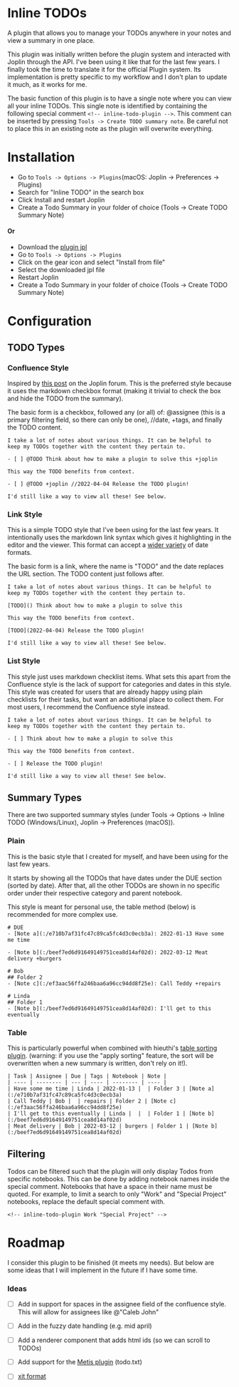 # Inline TODOs
A plugin that allows you to manage your TODOs anywhere in your notes and view a summary in one place.

This plugin was initially written before the plugin system and interacted with Joplin through the API. I've been using it like that for the last few years. I finally took the time to translate it for the official Plugin system. Its implementation is pretty specific to my workflow and I don't plan to update it much, as it works for me.

The basic function of this plugin is to have a single note where you can view all your inline TODOs. This single note is identified by containing the following special comment `<!-- inline-todo-plugin -->`. This comment can be inserted by pressing `Tools -> Create TODO summary note`. Be careful not to place this in an existing note as the plugin will overwrite everything.

# Installation
- Go to `Tools -> Options -> Plugins`(macOS: Joplin -> Preferences -> Plugins)
- Search for "Inline TODO" in the search box
- Click Install and restart Joplin
- Create a Todo Summary in your folder of choice (Tools -> Create TODO Summary Note)

#### Or
- Download the [plugin jpl](https://github.com/joplin/plugins/raw/master/plugins/plugin.calebjohn.todo/plugin.jpl)
- Go to `Tools -> Options -> Plugins`
- Click on the gear icon and select "Install from file"
- Select the downloaded jpl file
- Restart Joplin
- Create a Todo Summary in your folder of choice (Tools -> Create TODO Summary Note)


# Configuration
## TODO Types
### Confluence Style
Inspired by [this post](https://discourse.joplinapp.org/t/create-a-task-report-plugin-for-a-joplin-note-taking-app/21177) on the Joplin forum. This is the preferred style because it uses the markdown checkbox format (making it trivial to check the box and hide the TODO from the summary). 

The basic form is a checkbox, followed any (or all) of: @assignee (this is a primary filtering field, so there can only be one), //date, +tags, and finally the TODO content.

```
I take a lot of notes about various things. It can be helpful to
keep my TODOs together with the content they pertain to.

- [ ] @TODO Think about how to make a plugin to solve this +joplin

This way the TODO benefits from context.

- [ ] @TODO +joplin //2022-04-04 Release the TODO plugin!

I'd still like a way to view all these! See below.
```


### Link Style
This is a simple TODO style that I've been using for the last few years. It intentionally uses the markdown link syntax which gives it highlighting in the editor and the viewer.
This format can accept a [wider variety](https://developer.mozilla.org/en-US/docs/Web/JavaScript/Reference/Global_Objects/Date/parse#date_time_string_format) of date formats.

The basic form is a link, where the name is "TODO" and the date replaces the URL section. The TODO content just follows after.

```
I take a lot of notes about various things. It can be helpful to
keep my TODOs together with the content they pertain to.

[TODO]() Think about how to make a plugin to solve this

This way the TODO benefits from context.

[TODO](2022-04-04) Release the TODO plugin!

I'd still like a way to view all these! See below.
```

### List Style
This style just uses markdown checklist items. What sets this apart from the Confluence style is the lack of support for categories and dates in this style. This style was created for users that are already happy using plain checklists for their tasks, but want an additional place to collect them. For most users, I recommend the Confluence style instead.

```
I take a lot of notes about various things. It can be helpful to
keep my TODOs together with the content they pertain to.

- [ ] Think about how to make a plugin to solve this

This way the TODO benefits from context.

- [ ] Release the TODO plugin!

I'd still like a way to view all these! See below.
```


## Summary Types
There are two supported summary styles (under Tools -> Options -> Inline TODO (Windows/Linux), Joplin -> Preferences (macOS)).

### Plain
This is the basic style that I created for myself, and have been using for the last few years. 

It starts by showing all the TODOs that have dates under the DUE section (sorted by date). After that, all the other TODOs are shown in no specific order under their respective category and parent notebook.

This style is meant for personal use, the table method (below) is recommended for more complex use.

```
# DUE
- [Note a](:/e710b7af31fc47c89ca5fc4d3c0ecb3a): 2022-01-13 Have some me time

- [Note b](:/beef7ed6d91649149751cea8d14af02d): 2022-03-12 Meat delivery +burgers

# Bob
## Folder 2
- [Note c](:/ef3aac56ffa246baa6a96cc94dd8f25e): Call Teddy +repairs

# Linda
## Folder 1
- [Note b](:/beef7ed6d91649149751cea8d14af02d): I'll get to this eventually
```

### Table
This is particularly powerful when combined with hieuthi's [table sorting plugin](https://discourse.joplinapp.org/t/plugin-markdown-table-sortable/21846). (warning: if you use the "apply sorting" feature, the sort will be overwritten when a new summary is written, don't rely on it!).

```
| Task | Assignee | Due | Tags | Notebook | Note |
| ---- | -------- | --- | ---- | -------- | ---- |
| Have some me time | Linda | 2022-01-13 |  | Folder 3 | [Note a](:/e710b7af31fc47c89ca5fc4d3c0ecb3a)
| Call Teddy | Bob |  | repairs | Folder 2 | [Note c](:/ef3aac56ffa246baa6a96cc94dd8f25e)
| I'll get to this eventually | Linda |  |  | Folder 1 | [Note b](:/beef7ed6d91649149751cea8d14af02d)
| Meat delivery | Bob | 2022-03-12 | burgers | Folder 1 | [Note b](:/beef7ed6d91649149751cea8d14af02d)
```

## Filtering
Todos can be filtered such that the plugin will only display Todos from specific notebooks. This can be done by adding notebook names inside the special comment. Notebooks that have a space in their name must be quoted. For example, to limit a search to only "Work" and "Special Project" notebooks, replace the default special comment with.

```
<!-- inline-todo-plugin Work "Special Project" -->
```


# Roadmap
I consider this plugin to be finished (it meets my needs). But below are some ideas that I will implement in the future if I have some time.
### Ideas
- [ ] Add in support for spaces in the assignee field of the confluence style. This will allow for assignees like @"Caleb John"
- [ ] Add in the fuzzy date handling (e.g. mid april)
- [ ] Add a renderer component that adds html ids (so we can scroll to TODOs)
- [ ] Add support for the [Metis plugin](https://github.com/hieuthi/joplin-plugin-metis) (todo.txt)
- [ ] [xit format](https://xit.jotaen.net/)

